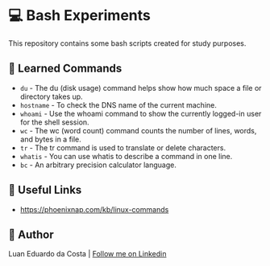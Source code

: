 # :computer: Bash Experiments

This repository contains some bash scripts created for study purposes.

## :green_book: Learned Commands

- `du` - The du (disk usage) command helps show how much space a file or directory takes up.
- `hostname` - To check the DNS name of the current machine.
- `whoami` - Use the whoami command to show the currently logged-in user for the shell session.
- `wc` - The wc (word count) command counts the number of lines, words, and bytes in a file.
- `tr` - The tr command is used to translate or delete characters.
- `whatis` - You can use whatis to describe a command in one line.
- `bc` - An arbitrary precision calculator language.

## :link: Useful Links

- https://phoenixnap.com/kb/linux-commands

## :man: Author

Luan Eduardo da Costa | [Follow me on Linkedin](https://www.linkedin.com/in/luaneducosta)
